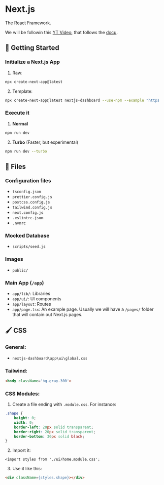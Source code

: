 # Next.js
The React Framework.

We will be followin this [YT Video](https://www.youtube.com/watch?v=jMy4pVZMyLM&ab_channel=midulive), that follows the [docu](https://nextjs.org/learn/dashboard-app/getting-started).

## 🚀 Getting Started
### Initialize a Next.js App
1. Raw:
```bash
npx create-next-app@latest
```
2. Template:
```bash
npx create-next-app@latest nextjs-dashboard --use-npm --example "https://github.com/vercel/next-learn/tree/main/dashboard/starter-example"
```

### Execute it
1. **Normal**
```bash
npm run dev
```
2. **Turbo** (Faster, but experimental)
```bash
npm run dev --turbo
```

## 📄 Files
### Configuration files
- `tsconfig.json`
- `prettier.config.js`
- `postcss.config.js`
- `tailwind.config.js`
- `next.config.js`
- `.eslintrc.json`
- `.nvmrc`

### Mocked Database
- `scripts/seed.js`

### Images
- `public/`

### Main App (`/app`)
- `app/lib/`: Libraries
- `app/ui/`: UI components
- `app/layout`: Routes
- `app/page.tsx`: An example page. Usually we will have a `/pages/` folder that will contain out Next.js pages.

## 🖌️ CSS
### General:
  - `nextjs-dashboard\app\ui\global.css`
### Tailwind:
```html
<body className='bg-gray-300'>
```
### CSS Modules:
  1. Create a file ending with `.module.css`. For instance:
```scss
.shape {
    height: 0;
    width: 0;
    border-left: 20px solid transparent;
    border-right: 20px solid transparent;
    border-bottom: 30px solid black;
}
```
  2. Import it:
```tsx
<import styles from './ui/home.module.css';
```
  3. Use it like this:
```html
<div className={styles.shape}></div>
```